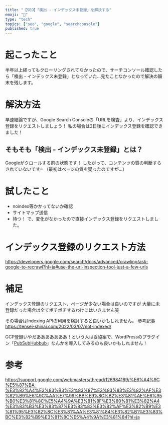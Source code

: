 ```yaml
---
title: "【SEO】「検出 - インデックス未登録」を解決する"
emoji: "🤔"
type: "tech"
topics: ["seo", "google", "searchconsole"]
published: true
---
```


# 起こったこと
半年以上経ってもクローリングされてなかったので、サーチコンソール確認したら「検出 - インデックス未登録」となっていた...見たことなかったので解決の顛末を残します。

# 解決方法
早速結論ですが、Google Search Consoleの「URLを検査」より、インデックス登録をリクエストしましょう！
私の場合は2日後にインデックス登録を確認できました！

## そもそも「検出 - インデックス未登録」とは？
Googleがクロールする前の状態です！
したがって、コンテンツの質の判断すらされていないです💦
（最初はページの質を疑ったのですが...）

# 試したこと
* noindex等かかってないか確認
* サイトマップ送信
* 待つ！
で、変化がなかったので直接インデックス登録をリクエストしました。

# インデックス登録のリクエスト方法
https://developers.google.com/search/docs/advanced/crawling/ask-google-to-recrawl?hl=ja#use-the-url-inspection-tool-just-a-few-urls

# 補足
インデックス登録のリクエスト、ページが少ない場合は良いのですが
大量に未登録だった場合は全てポチポチするわけにはいきません笑

その場合はIndexing APIの利用を検討すると良いかもしれません。
参考記事
https://tensei-shinai.com/2022/03/07/not-indexed/

GCP登録いやだあああああああ！という人は妥協案で、WordPressのプラグイン「[PubSubHubbub](https://ja.wordpress.org/plugins/pubsubhubbub/)」なんかを導入してみるのも良いかもしれません！

# 参考
https://support.google.com/webmasters/thread/126984169/%E6%A4%9C%E5%87%BA-%E3%82%A4%E3%83%B3%E3%83%87%E3%83%83%E3%82%AF%E3%82%B9%E6%9C%AA%E7%99%BB%E9%8C%B2%E3%81%AE%E6%95%B0%E3%81%8C%E5%A4%9A%E3%81%8F%E3%80%81%E3%82%A4%E3%83%B3%E3%83%87%E3%83%83%E3%82%AF%E3%82%B9%E3%81%95%E3%82%8C%E3%81%AA%E3%81%84%E3%82%B1%E3%83%BC%E3%82%B9%E3%81%8C%E5%A4%9A%E3%81%84?hl=ja